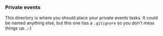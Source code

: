 ### Private events
This directory is where you should place your private events tasks. It could be named anything else, but this one has a `.gitignore` so you don't mess things up. ;-)
